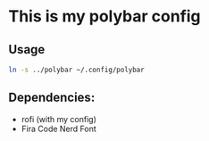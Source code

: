 # This is my polybar config

## Usage
```bash
ln -s ../polybar ~/.config/polybar
```

## Dependencies:
+ rofi (with my config)
+ Fira Code Nerd Font

